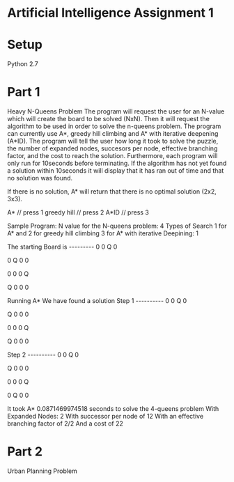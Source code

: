 # Artificial Intelligence Assignment 1

# Setup
Python 2.7


# Part 1
Heavy N-Queens Problem
The program will request the user for an N-value which will create the board to be solved (NxN). Then it will request the algorithm to be used in order to solve the n-queens problem. The program can currently use A*, greedy hill climbing and A* with iterative deepening (A*ID). The program will tell the user how long it took to solve the puzzle, the number of expanded nodes, succesors per node, effective branching factor, and the cost to reach the solution. Furthermore, each program will only run for 10seconds before terminating. If the algorithm has not yet found a solution within 10seconds it will display that it has ran out of time and that no solution was found. 

If there is no solution, A* will return that there is no optimal solution (2x2, 3x3).

A*                // press 1
greedy hill       // press 2
A*ID              // press 3


Sample Program:
N value for the N-queens problem: 4
Types of Search 
 1 for A* and 
 2 for greedy hill climbing 
 3 for A* with iterative Deepining: 1
 
 
 The starting Board is ---------
0 0 Q 0 

0 Q 0 0 

0 0 0 Q 

Q 0 0 0 

Running A*
We have found a solution
Step 1 ----------
0 0 Q 0 

Q 0 0 0 

0 0 0 Q 

Q 0 0 0 

Step 2 ----------
0 0 Q 0 

Q 0 0 0 

0 0 0 Q 

0 Q 0 0 

It took A* 0.0871469974518 seconds to solve the 4-queens problem
With Expanded Nodes: 2
With successor per node of 12
With an effective branching factor of 2/2
And a cost of 22



# Part 2
Urban Planning Problem
